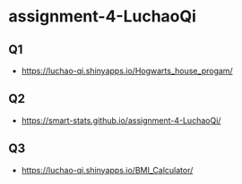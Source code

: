 # assignment-4-LuchaoQi

## Q1  

*  https://luchao-qi.shinyapps.io/Hogwarts_house_progam/

## Q2  
*  https://smart-stats.github.io/assignment-4-LuchaoQi/


## Q3  

*  https://luchao-qi.shinyapps.io/BMI_Calculator/
